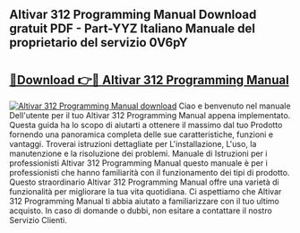 ## Altivar 312 Programming Manual Download gratuit PDF - Part-YYZ Italiano Manuale del proprietario del servizio 0V6pY

# <h2><a href="http://dfd4qi.blite.top/?on=Altivar+312+Programming+Manual">🔗Download 👉🔴 Altivar 312 Programming Manual</a></h2>

[![Altivar 312 Programming Manual download](https://i.imgur.com/lujVjoI.png)](http://dfd4qi.blite.top/?on=Altivar+312+Programming+Manual)
Ciao e benvenuto nel manuale Dell'utente per il tuo Altivar 312 Programming Manual appena implementato. Questa guida ha lo scopo di aiutarti a ottenere il massimo dal tuo Prodotto fornendo una panoramica completa delle sue caratteristiche, funzioni e vantaggi. Troverai istruzioni dettagliate per L'installazione, L'uso, la manutenzione e la risoluzione dei problemi. Manuale di Istruzioni per i professionisti Altivar 312 Programming Manual questo manuale è per i professionisti che hanno familiarità con il funzionamento dei tipi di prodotto. Questo straordinario Altivar 312 Programming Manual offre una varietà di funzionalità per migliorare la tua vita quotidiana. Ci aspettiamo che Altivar 312 Programming Manual ti abbia aiutato a familiarizzare con il tuo ultimo acquisto. In caso di domande o dubbi, non esitare a contattare il nostro Servizio Clienti.
